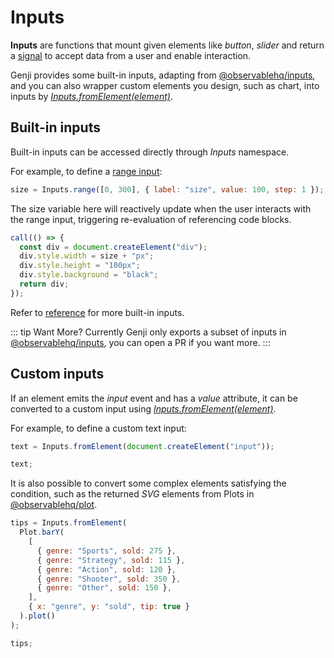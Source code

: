 # Inputs

**Inputs** are functions that mount given elements like _button_, _slider_ and return a [signal](/features/signals) to accept data from a user and enable interaction.

Genji provides some built-in inputs, adapting from [@observablehq/inputs](https://github.com/observablehq/inputs), and you can also wrapper custom elements you design, such as chart, into inputs by [_Inputs.fromElement(element)_](/reference/inputs#fromElement).

## Built-in inputs

Built-in inputs can be accessed directly through _Inputs_ namespace.

For example, to define a [range input](/reference/inputs#range):

```js eval
size = Inputs.range([0, 300], { label: "size", value: 100, step: 1 });
```

The size variable here will reactively update when the user interacts with the range input, triggering re-evaluation of referencing code blocks.

```js eval
call(() => {
  const div = document.createElement("div");
  div.style.width = size + "px";
  div.style.height = "100px";
  div.style.background = "black";
  return div;
});
```

Refer to [reference](/reference/inputs) for more built-in inputs.

::: tip Want More?
Currently Genji only exports a subset of inputs in [@observablehq/inputs](https://github.com/observablehq/inputs), you can open a PR if you want more.
:::

## Custom inputs

If an element emits the _input_ event and has a _value_ attribute, it can be converted to a custom input using [_Inputs.fromElement(element)_](/reference/inputs#fromElement).

For example, to define a custom text input:

```js eval
text = Inputs.fromElement(document.createElement("input"));
```

```js eval
text;
```

It is also possible to convert some complex elements satisfying the condition, such as the returned _SVG_ elements from Plots in [@observablehq/plot](https://github.com/observablehq/plot).

```js eval
tips = Inputs.fromElement(
  Plot.barY(
    [
      { genre: "Sports", sold: 275 },
      { genre: "Strategy", sold: 115 },
      { genre: "Action", sold: 120 },
      { genre: "Shooter", sold: 350 },
      { genre: "Other", sold: 150 },
    ],
    { x: "genre", y: "sold", tip: true }
  ).plot()
);
```

```js eval
tips;
```
